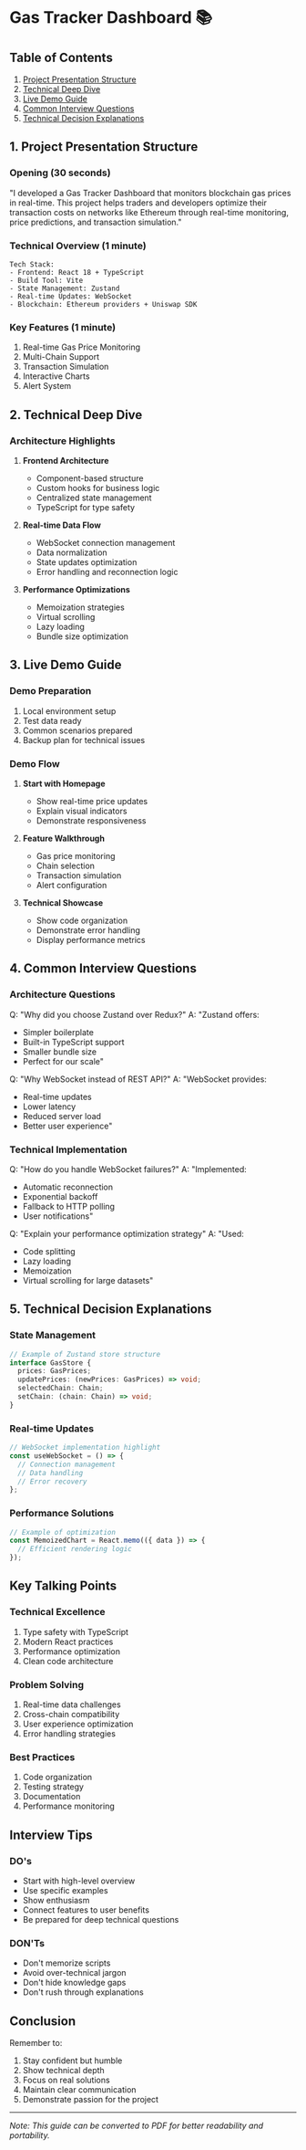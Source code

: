 # Gas Tracker Dashboard 📚

## Table of Contents
1. [Project Presentation Structure](#1-project-presentation-structure)
2. [Technical Deep Dive](#2-technical-deep-dive)
3. [Live Demo Guide](#3-live-demo-guide)
4. [Common Interview Questions](#4-common-interview-questions)
5. [Technical Decision Explanations](#5-technical-decision-explanations)

## 1. Project Presentation Structure

### Opening (30 seconds)
"I developed a Gas Tracker Dashboard that monitors blockchain gas prices in real-time. This project helps traders and developers optimize their transaction costs on networks like Ethereum through real-time monitoring, price predictions, and transaction simulation."

### Technical Overview (1 minute)
```
Tech Stack:
- Frontend: React 18 + TypeScript
- Build Tool: Vite
- State Management: Zustand
- Real-time Updates: WebSocket
- Blockchain: Ethereum providers + Uniswap SDK
```

### Key Features (1 minute)
1. Real-time Gas Price Monitoring
2. Multi-Chain Support
3. Transaction Simulation
4. Interactive Charts
5. Alert System

## 2. Technical Deep Dive

### Architecture Highlights
1. **Frontend Architecture**
   - Component-based structure
   - Custom hooks for business logic
   - Centralized state management
   - TypeScript for type safety

2. **Real-time Data Flow**
   - WebSocket connection management
   - Data normalization
   - State updates optimization
   - Error handling and reconnection logic

3. **Performance Optimizations**
   - Memoization strategies
   - Virtual scrolling
   - Lazy loading
   - Bundle size optimization

## 3. Live Demo Guide

### Demo Preparation
1. Local environment setup
2. Test data ready
3. Common scenarios prepared
4. Backup plan for technical issues

### Demo Flow
1. **Start with Homepage**
   - Show real-time price updates
   - Explain visual indicators
   - Demonstrate responsiveness

2. **Feature Walkthrough**
   - Gas price monitoring
   - Chain selection
   - Transaction simulation
   - Alert configuration

3. **Technical Showcase**
   - Show code organization
   - Demonstrate error handling
   - Display performance metrics

## 4. Common Interview Questions

### Architecture Questions
Q: "Why did you choose Zustand over Redux?"
A: "Zustand offers:
   - Simpler boilerplate
   - Built-in TypeScript support
   - Smaller bundle size
   - Perfect for our scale"

Q: "Why WebSocket instead of REST API?"
A: "WebSocket provides:
   - Real-time updates
   - Lower latency
   - Reduced server load
   - Better user experience"

### Technical Implementation
Q: "How do you handle WebSocket failures?"
A: "Implemented:
   - Automatic reconnection
   - Exponential backoff
   - Fallback to HTTP polling
   - User notifications"

Q: "Explain your performance optimization strategy"
A: "Used:
   - Code splitting
   - Lazy loading
   - Memoization
   - Virtual scrolling for large datasets"

## 5. Technical Decision Explanations

### State Management
```typescript
// Example of Zustand store structure
interface GasStore {
  prices: GasPrices;
  updatePrices: (newPrices: GasPrices) => void;
  selectedChain: Chain;
  setChain: (chain: Chain) => void;
}
```

### Real-time Updates
```typescript
// WebSocket implementation highlight
const useWebSocket = () => {
  // Connection management
  // Data handling
  // Error recovery
};
```

### Performance Solutions
```typescript
// Example of optimization
const MemoizedChart = React.memo(({ data }) => {
  // Efficient rendering logic
});
```

## Key Talking Points

### Technical Excellence
1. Type safety with TypeScript
2. Modern React practices
3. Performance optimization
4. Clean code architecture

### Problem Solving
1. Real-time data challenges
2. Cross-chain compatibility
3. User experience optimization
4. Error handling strategies

### Best Practices
1. Code organization
2. Testing strategy
3. Documentation
4. Performance monitoring

## Interview Tips

### DO's
- Start with high-level overview
- Use specific examples
- Show enthusiasm
- Connect features to user benefits
- Be prepared for deep technical questions

### DON'Ts
- Don't memorize scripts
- Avoid over-technical jargon
- Don't hide knowledge gaps
- Don't rush through explanations

## Conclusion

Remember to:
1. Stay confident but humble
2. Show technical depth
3. Focus on real solutions
4. Maintain clear communication
5. Demonstrate passion for the project

---

*Note: This guide can be converted to PDF for better readability and portability.* 